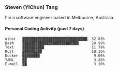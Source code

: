 ### Steven (YiChun) Tang

I'm a software engineer based in Melbourne, Australia.

#### Personal Coding Activity (past 7 days)
```
other   ▓▓▓▓▓▓▓▓▓▓▓▓▓▓▓▓▓▓▓▓▓▓▓▓▓▓▓▓▓▓  32.83%
Bash    ▓▓▓▓▓▓▓▓▓▓▓▓▓▓▓▓▓▓▓▓▓▓▓▓▓▓      28.98%
Text    ▓▓▓▓▓▓▓▓▓▓                      11.79%
Rust    ▓▓▓▓▓▓▓▓▓                       10.36%
Docker  ▓▓▓▓▓▓▓▓                         9.66%
YAML    ▓▓                               3.26%
E-mail  ▓▓                               3.10%
```
